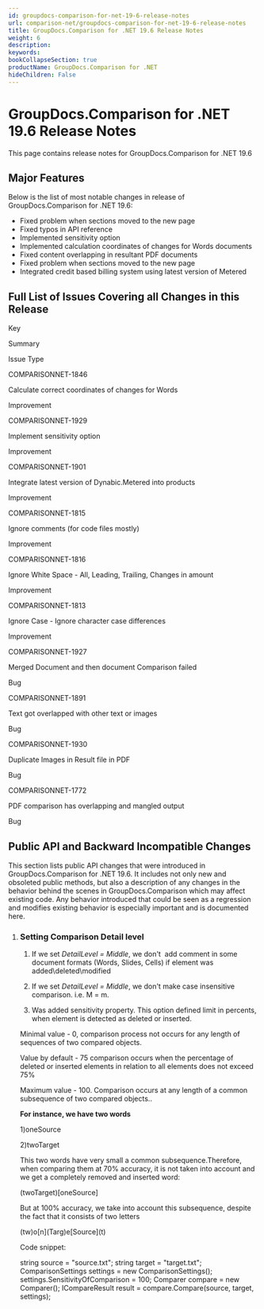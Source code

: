 ```yaml
---
id: groupdocs-comparison-for-net-19-6-release-notes
url: comparison-net/groupdocs-comparison-for-net-19-6-release-notes
title: GroupDocs.Comparison for .NET 19.6 Release Notes
weight: 6
description: 
keywords: 
bookCollapseSection: true
productName: GroupDocs.Comparison for .NET
hideChildren: False
---
```


# GroupDocs.Comparison for .NET 19.6 Release Notes

This page contains release notes for GroupDocs.Comparison for .NET 19.6

## Major Features

Below is the list of most notable changes in release of GroupDocs.Comparison for .NET 19.6:

*   Fixed problem when sections moved to the new page
*   Fixed typos in API reference
*   Implemented sensitivity option
*   Implemented calculation coordinates of changes for Words documents
*   Fixed content overlapping in resultant PDF documents
*   Fixed problem when sections moved to the new page
*   Integrated credit based billing system using latest version of Metered

## Full List of Issues Covering all Changes in this Release

Key

Summary

Issue Type

COMPARISONNET-1846

Calculate correct coordinates of changes for Words

Improvement

COMPARISONNET-1929

Implement sensitivity option

Improvement

COMPARISONNET-1901

Integrate latest version of Dynabic.Metered into products

Improvement

COMPARISONNET-1815

Ignore comments (for code files mostly)

Improvement

COMPARISONNET-1816

Ignore White Space - All, Leading, Trailing, Changes in amount

Improvement

COMPARISONNET-1813

Ignore Case - Ignore character case differences

Improvement

COMPARISONNET-1927

Merged Document and then document Comparison failed

Bug

COMPARISONNET-1891

Text got overlapped with other text or images

Bug

COMPARISONNET-1930

Duplicate Images in Result file in PDF

Bug

COMPARISONNET-1772

PDF comparison has overlapping and mangled output

Bug

## Public API and Backward Incompatible Changes

This section lists public API changes that were introduced in GroupDocs.Comparison for .NET 19.6. It includes not only new and obsoleted public methods, but also a description of any changes in the behavior behind the scenes in GroupDocs.Comparison which may affect existing code. Any behavior introduced that could be seen as a regression and modifies existing behavior is especially important and is documented here.

1.  ### **Setting Comparison Detail level**
    
    1.  If we set *DetailLevel = Middle*, we don't  add comment in some document formats (Words, Slides, Cells) if element was added\\deleted\\modified 
        
          
        
    2.  If we set *DetailLevel = Middle*, we don't make case insensitive comparison. i.e. M = m.
        
          
        
    3.  Was added sensitivity property. This option defined limit in percents, when element is detected as deleted or inserted. 
        
    
    Minimal value - 0, comparison process not occurs for any length of sequences of two compared objects. 
    
    Value by default - 75 comparison occurs when the percentage of deleted or inserted elements in relation to all elements does not exceed 75%
    
    Maximum value - 100. Comparison occurs at any length of a common subsequence of two compared objects..  
    
    **For instance, we have two words**
    
    1)oneSource
     
    2)twoTarget
    
    This two words have very small a common subsequence.Therefore, when comparing them at 70% accuracy, it is not taken into account and we get a completely removed and inserted word:  
    
    (twoTarget)\[oneSource\]
    
    But at 100% accuracy, we take into account this subsequence, despite the fact that it consists of two letters
    
    (tw)o\[n\](Targ)e\[Source\](t)
    
    Code snippet:
    
    string source = "source.txt";
    string target = "target.txt";
    ComparisonSettings settings = new ComparisonSettings();
    settings.SensitivityOfComparison = 100;
    Comparer compare = new Comparer();
    ICompareResult result = compare.Compare(source, target, settings);
